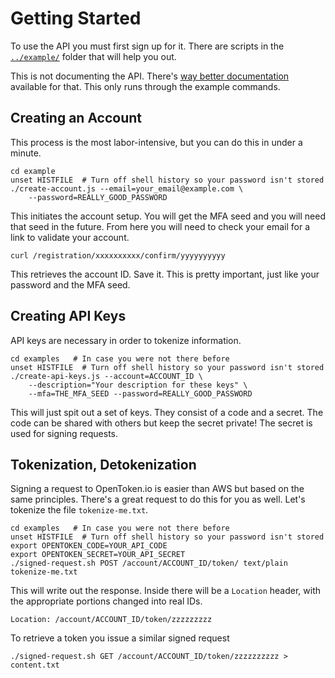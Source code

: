 Getting Started
===============

To use the API you must first sign up for it. There are scripts in the [`../example/`](../example/) folder that will help you out.

This is not documenting the API. There's [way better documentation](api/self-discovery.md) available for that. This only runs through the example commands.


Creating an Account
-------------------

This process is the most labor-intensive, but you can do this in under a minute.

    cd example
    unset HISTFILE  # Turn off shell history so your password isn't stored
    ./create-account.js --email=your_email@example.com \
        --password=REALLY_GOOD_PASSWORD

This initiates the account setup. You will get the MFA seed and you will need that seed in the future. From here you will need to check your email for a link to validate your account.

    curl /registration/xxxxxxxxxx/confirm/yyyyyyyyyy

This retrieves the account ID. Save it. This is pretty important, just like your password and the MFA seed.


Creating API Keys
-----------------

API keys are necessary in order to tokenize information.

    cd examples   # In case you were not there before
    unset HISTFILE  # Turn off shell history so your password isn't stored
    ./create-api-keys.js --account=ACCOUNT_ID \
        --description="Your description for these keys" \
        --mfa=THE_MFA_SEED --password=REALLY_GOOD_PASSWORD

This will just spit out a set of keys. They consist of a code and a secret. The code can be shared with others but keep the secret private!  The secret is used for signing requests.


Tokenization, Detokenization
----------------------------

Signing a request to OpenToken.io is easier than AWS but based on the same principles. There's a great request to do this for you as well. Let's tokenize the file `tokenize-me.txt`.

    cd examples   # In case you were not there before
    unset HISTFILE  # Turn off shell history so your password isn't stored
    export OPENTOKEN_CODE=YOUR_API_CODE
    export OPENTOKEN_SECRET=YOUR_API_SECRET
    ./signed-request.sh POST /account/ACCOUNT_ID/token/ text/plain tokenize-me.txt

This will write out the response. Inside there will be a `Location` header, with the appropriate portions changed into real IDs.

    Location: /account/ACCOUNT_ID/token/zzzzzzzzz

To retrieve a token you issue a similar signed request

    ./signed-request.sh GET /account/ACCOUNT_ID/token/zzzzzzzzzz > content.txt


